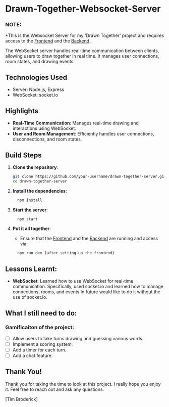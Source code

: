 # Drawn-Together-Websocket-Server

### NOTE:
*This is the Websocket Server for my 'Drawn Together' project and requires access to the [Frontend](https://github.com/TimBroderick44/Drawn-Together-Frontend) and the [Backend](https://github.com/TimBroderick44/Drawn-Together-Backend).

The WebSocket server handles real-time communication between clients, allowing users to draw together in real time. It manages user connections, room states, and drawing events.

## Technologies Used

- Server: Node.js, Express
- WebSocket: socket.io

## Highlights

- **Real-Time Communication**: Manages real-time drawing and interactions using WebSocket.
- **User and Room Management**: Efficiently handles user connections, disconnections, and room states.

## Build Steps

1. **Clone the repository**:
   ```bash
   git clone https://github.com/your-username/drawn-together-server.git
   cd drawn-together-server
    ```

2. **Install the dependencies**:
    ```bash
      npm install
    ```

3. **Start the server**:
    ```bash
      npm start
    ```

4. **Put it all together**:
   - Ensure that the [Frontend](https://github.com/TimBroderick44/Drawn-Together-Frontend) and the [Backend](https://github.com/TimBroderick44/Drawn-Together-Backend) are running and access via:
    ```bash
      npm run dev (after setting up the frontend)
    ```

## Lessons Learnt:

- **WebSocket**: Learned how to use WebSocket for real-time communication. Specifically, used socket.io and learned how to manage connections, rooms, and events.In future would like to do it without the use of socket.io.

## What I still need to do:

### Gamificaiton of the project:

-   [ ] Allow users to take turns drawing and guessing various words. 
-   [ ] Implement a scoring system.
-   [ ] Add a timer for each turn.
-   [ ] Add a chat feature.
  
## Thank You!

Thank you for taking the time to look at this project. I really hope you enjoy it.
Feel free to reach out and ask any questions.

[Tim Broderick]

